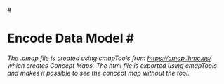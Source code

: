 #<h1>
Encode Data Model
#<h6>
The .cmap file is created using cmapTools from https://cmap.ihmc.us/ which creates Concept Maps.  The html file is exported using cmapTools and makes it possible to see the concept map without the tool.
